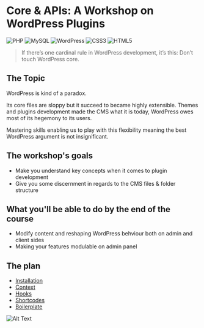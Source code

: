 #  Core & APIs: A Workshop on WordPress Plugins

![PHP](https://img.shields.io/badge/php-%23777BB4.svg?style=for-the-badge&logo=php&logoColor=white) ![MySQL](https://img.shields.io/badge/mysql-%2300f.svg?style=for-the-badge&logo=mysql&logoColor=white) ![WordPress](https://img.shields.io/badge/WordPress-%23117AC9.svg?style=for-the-badge&logo=WordPress&logoColor=white) ![CSS3](https://img.shields.io/badge/css3-%231572B6.svg?style=for-the-badge&logo=css3&logoColor=white) ![HTML5](https://img.shields.io/badge/html5-%23E34F26.svg?style=for-the-badge&logo=html5&logoColor=white)

> If there’s one cardinal rule in WordPress development, it’s this: Don’t touch WordPress core.

## The Topic 
WordPress is kind of a paradox. 

Its core files are sloppy but it succeed to became highly extensible. Themes and plugins development made the CMS what it is today, WordPress owes most of its hegemony to its users. 

Mastering skills enabling us to play with this flexibility meaning the best WordPress argument is not insignificant.

## The workshop's goals
* Make you understand key concepts when it comes to plugin development
* Give you some discernment in regards to the CMS files & folder structure 

## What you'll be able to do by the end of the course 
* Modify content and reshaping WordPress behviour both on admin and client sides
* Making your features modulable on admin panel

## The plan
- [Installation](./content/installation.md)
- [Context](./content/context.md)
- [Hooks](./content/hooks.md)
- [Shortcodes](./content/shortcodes.md)
- [Boilerplate](https://wppb.me/)

![Alt Text](https://c.tenor.com/enoxxJtm0yMAAAAC/neo-plugging-to-matrix.gif)
